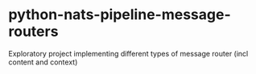 # python-nats-pipeline-message-routers
Exploratory project implementing different types of message router (incl content and context)
